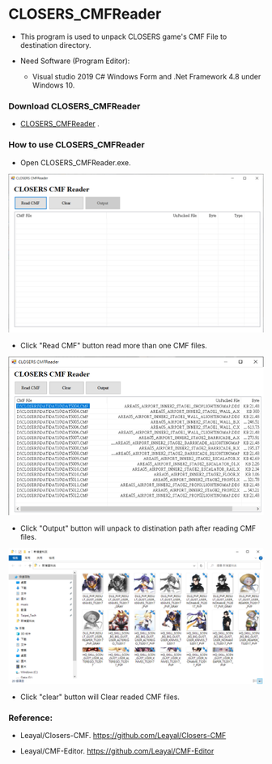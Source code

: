 # CLOSERS_CMFReader

- This program is used to unpack CLOSERS game's CMF File to destination directory.

- Need Software (Program Editor):

  - Visual studio 2019 C# Windows Form and .Net Framework 4.8 under Windows 10.

### Download CLOSERS_CMFReader

- [CLOSERS_CMFReader](https://github.com/qaz9517532846/CLOSERS_CMFReader/releases/tag/trade_ver) .

### How to use CLOSERS_CMFReader

- Open CLOSERS_CMFReader.exe.

![image](https://github.com/qaz9517532846/CLOSERS_CMFReader/blob/main/image/CLOSERS_CMFReader.png)

- Click "Read CMF" button read more than one CMF files.

![image](https://github.com/qaz9517532846/CLOSERS_CMFReader/blob/main/image/read_cmf.png)

- Click "Output" button will unpack to distination path after reading CMF files.

![image](https://github.com/qaz9517532846/CLOSERS_CMFReader/blob/main/image/result.png)

- Click "clear" button will Clear readed CMF files.

### Reference:

  - Leayal/Closers-CMF. https://github.com/Leayal/Closers-CMF

  - Leayal/CMF-Editor. https://github.com/Leayal/CMF-Editor
